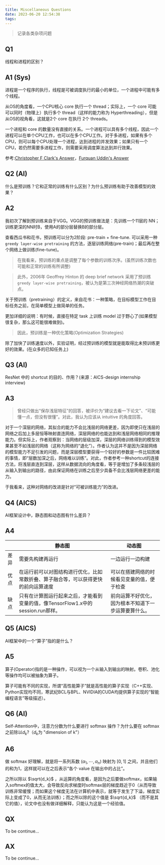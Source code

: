 ```yaml
---
title: Miscellaneous Questions
date: 2023-06-20 12:54:38
tags:
---
```

> 记录各类杂项问题

## Q1

线程和进程的区别？

## A1 (Sys)

进程是一个程序的执行，线程是可被调度执行的最小的单位，一个进程中可能有多个线程。

从OS的角度看，一个CPU核心 core 执行一个 thread；实际上，一个 core 可能可以同时（物理上）执行多个 thread（这样的能力称为 Hyperthreading），但是从OS的视角看，这就是2个 core 在执行 2个 threads。

一个进程和 core 的数量没有直接的关系。一个进程可以具有多个线程，因此一个进程可以在单个CPU工作，也可以在多个CPU工作。对于多进程，如果有多个CPU，则可以每个CPU处理一个进程，达到进程的并发效果；如果只有一个CPU，若仍然需要多进程工作，则需要采用调度算法达到并行效果。

参考:[Christopher F Clark&#39;s Answer](https://www.quora.com/What-is-the-relation-between-a-process-and-a-core-Is-there-a-difference-between-the-core-s-threads-and-process-s-threads)，[Furquan Uddin's Answer](https://qr.ae/pyg4QU)

## Q2 (AI)

什么是预训练？它和正常的训练有什么区别？为什么预训练有助于改善模型的效果？

## A2

我初次了解到预训练来自于VGG。VGG的预训练做法是：先训练一个11层的 NN；训练更深的NN时B，使用A的部分层替换B的部分层。

查看西瓜书和花书，预训练可以分为2阶段: pre-train + fine-tune. 可以采用一种 `greedy layer-wise pretraining` 的方法，逐层训练网络(pre-train)；最后再在整个网络上做训练(fine-tune)。

> 在我看来，预训练的重点是调整了每个参数的训练次序。(虽然训练次数也可能和正常的训练有所调整)

> 此外，2006年 Geoffrey Hinton 的 deep brief network 采用了预训练 `greedy layer-wise pretraining`，被认为是第三次神经网络热潮的突破点。

关于预训练（pretraining）的定义，来自花书：一种策略，在目标模型工作在目标任务之前，在简单模型上做简单的任务。

更加详细的说明：有时候，直接在特定 task 上训练 model 过于野心了(如果模型很复杂，那么这可能很难做到)。

> 因此，预训练是一种优化策略(Optimization Strategies)

除了加快了训练速度以外，实验证明，经过预训练的模型就是能取得比未预训练更好的效果。(在众多的已知任务上)

## Q3 (AI)

ResNet 中的 shortcut 的目的、作用？(来源：AICS-design internship interview)

## A3

> 曾经只做出“保存浅层特征”的回答，被评价为“建议去看一下论文”、“可能懂一点，但没有很懂”。对此，我认为应该从 intuitive 的角度回答。

对于一个深层的网络，其拟合的能力不会比浅层的网络更差，因为即使只在浅层的网络之后加上多层恒等映射直连网络，深层网络的也能达到和浅层网络相同的推理能力。但实际上，作者观察到：当网络的层级加深，深层的网络训练得到的模型效果甚至不如浅层的网络（这称为网络的“退化”）。作者认为这并不是因为深层网络的模型能力不足引发的问题，而是深层模型要获得一个较好的参数是一件比较困难的事情，即“层数加深之后，网络难以训练”。对此，作者参考一种shortcut的连接方法，将浅层直连到深层，这样从数据流向的角度看，等于是增加了多条较浅层的从输入到输出的路径，由此保证网络在训练之后至少具备不会比浅层网络更差的能力。

于我看来，这种对网络的改进是针对“可被训练能力”的改进。

## Q4 (AICS)

AI框架设计中，静态图和动态图有什么差异？

## A4

|     | 静态图 | 动态图 |
| --- | ----- | ------ |
| 差异 | 需要先构建再运行 | 一边运行一边构建|
| 优点 |在运行前可以对图结构进行优化，比如常数折叠、算子融合等，可以获得更快的前向运算速度 | 可以在搭建网络的时候看见变量的值，便于检查 |
| 缺点 | 只有在计算图运行起来之后，才能看到变量的值，像TensorFlow1.x中的session.run那样。 | 前向运算不好优化，因为根本不知道下一步运算要算什么。|

## Q5 (AICS)

AI框架中的一个“算子”指的是什么？

## A5

算子(Operator)指的是一种操作，可以视为一个从输入到输出的映射。卷积、池化等操作均可以被抽象为算子。

算子可能有不同的实现，所谓“高性能算子”就是高性能的算子实现（C++实现、Python实现均不同，寒武纪BCL与BPL、NVIDIA的CUDA均提供算子实现的“智能编程语言”等级描述）。

## Q6 (AI)

Self-Attention中，注意力分数为什么要进行 softmax 操作？为什么要在 softmax 之前除以$d_k$?（$d_k$为 "dimension of k"）

## A6

做 softmax 好理解，就是将一系列系数 $(\alpha_1, \cdots, \alpha_n)$ 映射为 $[0,1]$ 之间，并且他们的和为1，这样就可以在之后表示“各个 value 在输出中的占比”。

之所以除以 $\sqrt{d_k}$ ，从运算的角度看，是因为之后要做softmax，如果输入softmex的值太大，会导致反向求梯度时softmax层的梯度趋近于0（从而导致训练非常缓慢；而如果这个梯度无法在计算机中表示，就等于发生了下溢，梯度实际上变成了0，从而无法训练）；而之所以除的这个值是 $\sqrt{d_k}$ （而不是其它的值），论文中也没有做详细解释，只能认为这是一个经验值。

## QX

To be continue...

## AX

To be continue...
